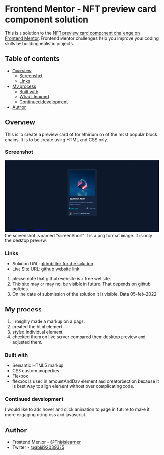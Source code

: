 # Frontend Mentor - NFT preview card component solution

This is a solution to the [NFT preview card component challenge on Frontend Mentor](https://www.frontendmentor.io/challenges/nft-preview-card-component-SbdUL_w0U). Frontend Mentor challenges help you improve your coding skills by building realistic projects.

## Table of contents

- [Overview](#overview)
  - [Screenshot](#screenshot)
  - [Links](#links)
- [My process](#my-process)
  - [Built with](#built-with)
  - [What I learned](#what-i-learned)
  - [Continued development](#continued-development)
- [Author](#author)

## Overview

This is to create a preview card of for ethirium on of the most popular block chains.
It is to be create using HTML and CSS only.

### Screenshot

![](./images/screenShot.png)
the screenshot is named "screenShort" it is a png format image.
it is only the desktop preview.

### Links

- Solution URL: [github link for the solution](https://github.com/Thisislearner/nft-preview-card-component-main)
- Live Site URL: [github website link](https://thisislearner.github.io/nft-preview-card-component-main/)

1. please note that github website is a free website.
2. This site may or may not be visible in future. That depends on github policies.
3. On the date of submission of the solution it is visible. Data 05-feb-2022

## My process

1. I roughly made a markup on a page.
2. created the html element.
3. styled individual element.
4. checked them on live server compared them desktop preview and adjusted them.

### Built with

- Semantic HTML5 markup
- CSS custom properties
- Flexbox
- flexbox is used in amountAndDay element and creatorSection because it is best way to align element without over complicating code.

### Continued development

I would like to add hover and click animation to page in future to make it more engaging using css and javascript.

## Author

- Frontend Mentor - [@Thisislearner](https://www.frontendmentor.io/profile/Thisislearner)
- Twitter - [@abhi92039385](https://twitter.com/abhi92039385)
